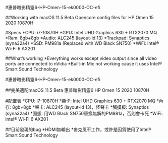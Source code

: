 #惠普暗影精靈6-HP-Omen-15-ek0000-OC-efi

##Working with macOS 11.5 Beta 
Opencore config files for HP Omen 15 2020 10870H 

#Specs 
*CPU: i7-10870H
*GPU: Intel UHD Graphics 630 + RTX2070 MQ
*Ram: 8gb+8gb
*Audio: ALC245 (layout-id 13)
*Trackpad: Synaptics (syna32a4)
*SSD: PM981a (Replaced with WD Black SN750)
*WiFi: Intel® Wi-Fi 6 AX201 

##What’s working 
*Everything works except video output since all video ports are connected to nVidia
*Built-in Mic not working cause it uses Intel® Smart Sound Technology

#惠普暗影精靈6-HP-Omen-15-ek0000-OC-efi

##完美適配macOS 11.5 Beta 
惠普暗影精靈6 HP Omen 15 2020 10870H 

#配置表
*CPU: i7-10870H
*顯卡: Intel UHD Graphics 630 + RTX2070 MQ
*內存: 8gb+8gb
*聲卡: ALC245 (layout-id 13)，怪聲卡
*觸摸板: Synaptics (syna32a4)
*固態: 用WD Black SN750替換無解的PM981a，否則會卡死
*WiFi: Intel® Wi-Fi 6 AX201 

##目前發現的bug
*HDMI無輸出
*麥克風不工作，或許是因爲使用了Intel® Smart Sound Technology
